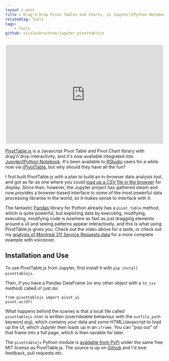 ```yaml
---
layout : post
title : Drag'n'Drop Pivot Tables and Charts, in Jupyter/IPython Notebook
relatedtag: Tools
tags:
    - Tools
github: nicolaskruchten/jupyter_pivottablejs
--- 
```


<p align="center"><iframe width="500" height="315" src="https://www.youtube.com/embed/ZbrRrXiWBKc" frameborder="0" allowfullscreen></iframe></p>

[PivotTable.js][pv] is a Javascript Pivot Table and Pivot Chart library with drag'n'drop interactivity, and it's now available integrated into [Jupyter/IPython Notebook][ipy]. It's been available to [RStudio][rs] users for a while now via [rPivotTable][rp], but why should they have all the fun?

<!-- more -->

I first built PivotTable.js with a plan to build an in-browser data analysis tool, and got as far as one where you could [load up a CSV file in the browser][local] for display. Since then, however, the Jupyter project has gathered steam and now provides a browser-based interface to some of the most powerful data processing libraries in the world, so it makes sense to interface with it.

The fantastic [Pandas][pd] library for Python already has a `pivot_table` method, which is quite powerful, but exploring data by executing, modifying, executing, modifying code is nowhere as fast as just dragging elements around a UI and seeing patterns appear interactively, and this is what using PivotTable.js gives you. Check out the video above for a taste, or check out my [analysis of Montreal 311 Service Requests data][mtl311] for a more complete example with voiceover.

## Installation and Use

To use PivotTable.js from Jupyter, first install it with `pip install pivottablejs`.

Then, if you have a Pandas DataFrame (or any other object with a `to_csv` method) called `df` just do:

    from pivottablejs import pivot_ui
    pivot_ui(df)

What happens behind the scenes is that a local file called `pivottablejs.html` is written (overrideable behaviour with the `outfile_path` keyword arg), which contains your data and some HTML/Javascript to load up the UI, which Jupyter then loads up in an `iframe`. You can "pop out" of that frame into a full page, which is then savable for later.

The `pivottablejs` Python module is [available from PyPi][pypi] under the same free MIT license as PivotTable.js. The source is up on [Github][gh] and I'd love feedback, pull requests etc.

[pd]: http://pandas.pydata.org/
[pypi]: https://pypi.python.org/pypi/pivottablejs
[gh]: https://nicolas.kruchten.com/jupyter_pivottablejs
[pv]: https://nicolas.kruchten.com/pivottable
[ipy]: http://jupyter.org
[rs]: http://rstudio.com/
[rp]: https://github.com/smartinsightsfromdata/rpivotTable
[local]: http://nicolas.kruchten.com/pivottable/examples/local.html
[mtl311]: http://nicolas.kruchten.com/content/2015/06/montreal-311/
